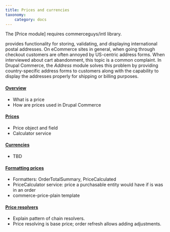 ```yaml
---
title: Prices and currencies
taxonomy:
    category: docs
---
```


The [Price module] requires commerceguys/intl library.

provides functionality for storing, validating, and displaying international postal addresses. On eCommerce sites in general, when going through checkout customers are often annoyed by US-centric address forms. When interviewed about cart abandonment, this topic is a common complaint. In Drupal Commerce, the *Address* module solves this problem by providing country-specific address forms to customers along with the capability to display the addresses properly for shipping or billing purposes.

#### [Overview](01.overview)
- What is a price
- How are prices used in Drupal Commerce

#### [Prices](02.prices)
- Price object and field
- Calculator service

#### [Currencies](03.currencies)
- TBD

#### [Formatting prices](04.formatting-prices)
- Formatters: OrderTotalSummary, PriceCalculated
- PriceCalculator service: price a purchasable entity would have if is was in an order
- commerce-price-plain template

#### [Price resolvers](05.price-resolvers)
- Explain pattern of chain resolvers.
- Price resolving is base price; order refresh allows adding adjustments.
